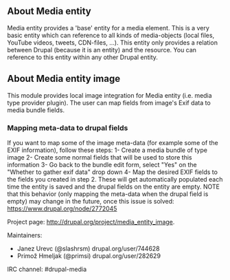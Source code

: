 ## About Media entity

Media entity provides a 'base' entity for a media element. This is a
very basic entity which can reference to all kinds of media-objects
(local files, YouTube videos, tweets, CDN-files, ...). This entity only
provides a relation between Drupal (because it is an entity) and the
resource. You can reference to this entity within any other Drupal
entity.

## About Media entity image

This module provides local image integration for Media entity (i.e.
media type provider plugin). The user can map fields from image's Exif
data to media bundle fields.

### Mapping meta-data to drupal fields

If you want to map some of the image meta-data (for example some of the
EXIF information), follow these steps:
1- Create a media bundle of type image
2- Create some normal fields that will be used to store this information
3- Go back to the bundle edit form, select "Yes" on the "Whether to
gather exif data" drop down
4- Map the desired EXIF fields to the fields you created in step 2.
These will get automatically populated each time the entity is saved and
the drupal fields on the entity are empty.
NOTE that this behavior (only mapping the meta-data when the drupal
field is empty) may change in the future, once this issue is solved:
https://www.drupal.org/node/2772045


Project page: http://drupal.org/project/media_entity_image.

Maintainers:
 - Janez Urevc (@slashrsm) drupal.org/user/744628
 - Primož Hmeljak (@primsi) drupal.org/user/282629

IRC channel: #drupal-media
